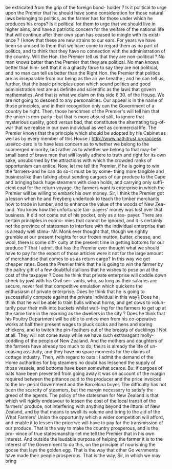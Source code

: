 be extricated from the grip of the foreign bond- holder ? Is it political to urge upon the Premier that he should have some consideration for those natural laws belonging to politics, as the farmer has for those under which he produces his crops? Is it political for them to urge that we should live in higher aims, and have a patriotic concern for the welfare of the national life that will continue after their own span has ceased to mingle with its exist- ence ? I know that these are new strains to our ears. For years we have been so unused to them that we have come to regard them as no part of politics, and to think that they have no connection with the administration of the country. Will the Hon. the Premier tell us that they are non-political ? No man knows better than the Premier that they are political. No man knows better than him- self that it is a ghastly farce to say they are not political, and no man can tell us better than the Right Hon. the Premier that politics are as inseparable from our being as the air we breathe ; and he can tell us, further, that the basic principles upon which sound politics and good administration rest are as definite and scientific as the laws that govern mathematics. And that is what we claim on this side 8.30. of the House. We are not going to descend to any personalities. Our appeal is in the name of those principles, and in their recognition only can the Government of a country be right. Then, those henchmen of the Premier's will tell him that the union is non-party ; but that is more absurd still, to ignore that mysterious quality, good versus bad, that constitutes the alternating tug-of-war that we realise in our own individual as well as commercial life. The Premier knows that the principle which should be adopted by his Cabinet as well as by every member of this House / http://www.hathitrust.org/access use#cc-zero is to have less concern as to whether we belong to the submerged minority, but rather as to whether we belong to that may-be' small band of brave men that will loyally adhere to truth and right for its own sake, unsuborned by the attractions with which the crowded ranks of opportunism can entice. Now, let me tell the Premier, if he is going to win the farmers-and he can do so-it must be by some- thing more tangible and businesslike than talking about sending cargoes of our produce to the Cape and bringing back huge steamers with clean holds, and carrying only suffi- cient coal for the return voyage. the farmers want is enterprise in which the Premier will be willing to embark his own money. Sir, I think the Premier got a lesson when he and Freyberg undertook to teach the timber merchants how to trade in lumber, and to enhance the value of the woods of New Zea- land. You know how the unfortunate tax- payers' money was lost over that business. It did not come out of his pocket, only as a tax- payer. There are certain principles in econo- mies that cannot be ignored, and it is certainly not the province of statesmen to interfere with the individual enterprise that is already well stimu- Mr. Monk ever thought that, though we rightly grumble at our present freights for our frozen mutton, butter, cheese, and wool, there is some diff- culty at the present time in getting bottoms for our produce ? That I admit. But has the Premier ever thought what we should have to pay for the export of those articles were it not for the large amount of merchandise that comes to us as return cargo? In this way we get cheaper rates. Does the Premier think that he is going to win the farmer by the paltry gift of a few doubtful stallions that he wishes to pose on at the cost of the taxpayer ? Does he think that private enterprise will coddle down cheek by jowl with his Civil ser- vants, who, so long as their salaries are secure, never feel that competitive emulation which quickens the enthusiasm of private enterprise. Does he think that he is going to successfully compete against the private individual in this way? Does he think that he will be able to train bulls without horns, and get cows to volun- tarily pour their milk into buckets whilst wait- ing for the farmers to get up at the same time in the morning as the dwellers in the city ? Does he think that his Poultry Department will be able to entice men from his co-operative works at half their present wages to pluck cocks and hens and spring chickens, and to twitch the pin-feathers out of the breasts of ducklings ! Not at all. They will not come away while we have such extravagant molly-coddling of the people of New Zealand. And the mothers and daughters of the farmers have already too much to do; theirs is already the life of un- ceasing assiduity, and they have no spare moments for the claims of cottage industry. Then, with regard to oats : I admit the demand of the Home authorities for big steamers no doubt has lessened the supply of those vessels, and bottoms have been somewhat scarce. Bu: if cargoes of oats have been prevented from going away it was on account of the margin required between the pittance paid to the producer and the price invoiced to the Im- perial Government and the Barcelona buyer. The difficulty has not been the scarcity of steamers, but the margin necessary to satisfy the greed of the agents. The policy of the statesman for New Zealand is that which will rigidly endeavour to lessen the cost of the local transit of the farmers' produce, not interfering with anything beyond the littorai of New Zealand, and by that means to swell its volume and bring to the aid of the What Farmers' Union the opportunity which a wider competition will afford, and enable it to lessen the price we will have to pay for the transmission of our produce. That is the way to make the country prosperous, and is the pro- vince of true statesmanship-let me tell the Premier that in his own interest. And outside the laudable purpose of helping the farmer it is to the interest of the Government to do this, on the principle of nourishing the goose that lays the golden egg. That is the way that other Go vernments have made their people prosperous. That is the way, Sir, in which we may bring 